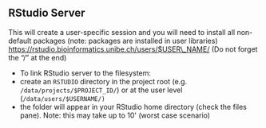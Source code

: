 ## RStudio Server

This will create a user-specific session and you will need to install all non-default packages (note: packages are installed in user libraries)  
https://rstudio.bioinformatics.unibe.ch/users/$USER\_NAME/ (Do not forget the “/” at the end)

*   To link RStudio server to the filesystem:
*   create an `RSTUDIO` directory in the project root (e.g. `/data/projects/$PROJECT_ID/`) or at the user level  (`/data/users/$USERNAME/)`
*   the folder will appear in your RStudio home directory (check the files pane). Note: this may take up to 10&#39; (worst case scenario)
